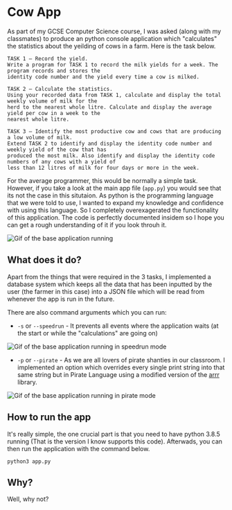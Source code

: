 # Cow App
As part of my GCSE Computer Science course, I was asked (along with my classmates) to produce an python console application which "calculates" the statistics about the yeilding of cows in a farm. Here is the task below.

```
TASK 1 – Record the yield.
Write a program for TASK 1 to record the milk yields for a week. The program records and stores the
identity code number and the yield every time a cow is milked.

TASK 2 – Calculate the statistics.
Using your recorded data from TASK 1, calculate and display the total weekly volume of milk for the
herd to the nearest whole litre. Calculate and display the average yield per cow in a week to the
nearest whole litre.

TASK 3 – Identify the most productive cow and cows that are producing a low volume of milk.
Extend TASK 2 to identify and display the identity code number and weekly yield of the cow that has
produced the most milk. Also identify and display the identity code numbers of any cows with a yield of
less than 12 litres of milk for four days or more in the week.
```

For the average programmer, this would be normally a simple task. However, if you take a look at the main app file (`app.py`) you would see that its not the case in this situtaion. As python is the programming language that we were told to use, I wanted to expand my knowledge and confidence with using this language. So I completely overexagerated the functionality of this application. The code is perfectly documented insidem so I hope you can get a rough understanding of it if you look throuh it.

![Gif of the base application running](https://s3.gifyu.com/images/normal-application.gif)

## What does it do?

Apart from the things that were required in the 3 tasks, I implemented a database system which keeps all the data that has been inputted by the user (the farmer in this case) into a JSON file which will be read from whenever the app is run in the future.

There are also command arguments which you can run:

* `-s` or `--speedrun` - It prevents all events where the application waits (at the start or while the "calculations" are going on)

![Gif of the base application running in speedrun mode](https://s3.gifyu.com/images/ezgif-2-51dea15d9fee.gif)

* `-p` or `--pirate` - As we are all lovers of pirate shanties in our classroom. I implemented an option which overrides every single print string into that same string but in Pirate Language using a modified version of the [arrr](https://arrr.readthedocs.io/en/latest/) library.

![Gif of the base application running in pirate mode](https://s3.gifyu.com/images/ezgif-2-4f076b92f016.gif)

## How to run the app
It's really simple, the one crucial part is that you need to have python 3.8.5 running (That is the version I know supports this code). Afterwads, you can then run the application with the command below.

```console
python3 app.py
```

## Why?

Well, why not?